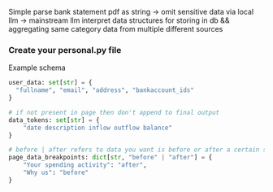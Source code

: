 Simple parse bank statement pdf as string -> omit sensitive data via local llm -> mainstream llm interpret data structures for storing in db && aggregating same category data from multiple different sources

### Create your personal.py file

Example schema

```python
user_data: set[str] = {
  "fullname", "email", "address", "bankaccount_ids"
}

# if not present in page then don't append to final output
data_tokens: set[str] = {
    "date description inflow outflow balance"
}

# before | after refers to data you want is before or after a certain string token
page_data_breakpoints: dict[str, "before" | "after"] = {
    "Your spending activity": "after",
    "Why us": "before"
}
```
